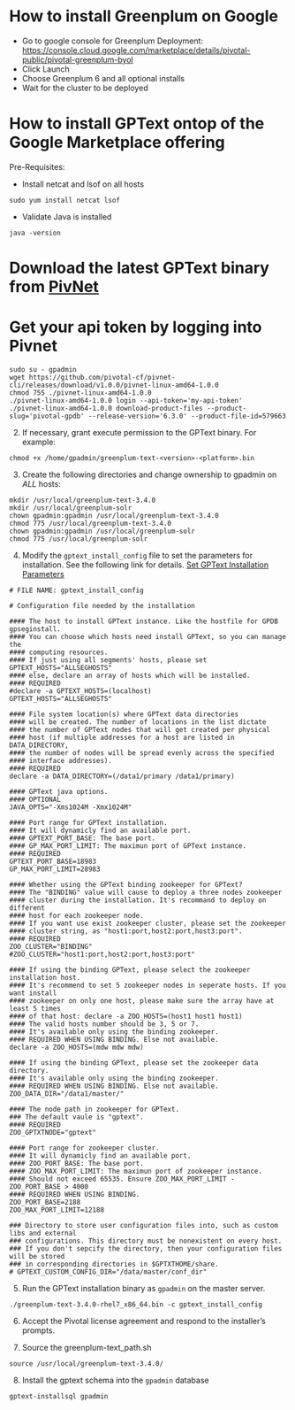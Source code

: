 # How to install Greenplum on Google
- Go to google console for Greenplum Deployment: https://console.cloud.google.com/marketplace/details/pivotal-public/pivotal-greenplum-byol
- Click Launch
- Choose Greenplum 6 and all optional installs
- Wait for the cluster to be deployed

# How to install GPText ontop of the Google Marketplace offering
Pre-Requisites:

- Install netcat and lsof on all hosts
```
sudo yum install netcat lsof
```
- Validate Java is installed
```
java -version
```

# Download the latest GPText binary from [PivNet](https://network.pivotal.io/)
# Get your api token by logging into Pivnet
```
sudo su - gpadmin
wget https://github.com/pivotal-cf/pivnet-cli/releases/download/v1.0.0/pivnet-linux-amd64-1.0.0
chmod 755 ./pivnet-linux-amd64-1.0.0
./pivnet-linux-amd64-1.0.0 login --api-token='my-api-token' 
./pivnet-linux-amd64-1.0.0 download-product-files --product-slug='pivotal-gpdb' --release-version='6.3.0' --product-file-id=579663
```

2. If necessary, grant execute permission to the GPText binary. For example:
```
chmod +x /home/gpadmin/greenplum-text-<version>-<platform>.bin
```

3. Create the following directories and change ownership to gpadmin on *ALL* hosts:

```
mkdir /usr/local/greenplum-text-3.4.0
mkdir /usr/local/greenplum-solr
chown gpadmin:gpadmin /usr/local/greenplum-text-3.4.0
chmod 775 /usr/local/greenplum-text-3.4.0
chown gpadmin:gpadmin /usr/local/greenplum-solr
chmod 775 /usr/local/greenplum-solr
```

4. Modify the `gptext_install_config` file to set the parameters for installation. See the following link for details. [Set GPText Installation Parameters](http://gptext.docs.pivotal.io/340/topics/installing.html#topic1__edit_config)

```
# FILE NAME: gptext_install_config

# Configuration file needed by the installation

#### The host to install GPText instance. Like the hostfile for GPDB gpseginstall.
#### You can choose which hosts need install GPText, so you can manage the
#### computing resources.
#### If just using all segments' hosts, please set GPTEXT_HOSTS="ALLSEGHOSTS"
#### else, declare an array of hosts which will be installed.
#### REQUIRED
#declare -a GPTEXT_HOSTS=(localhost)
GPTEXT_HOSTS="ALLSEGHOSTS"

#### File system location(s) where GPText data directories
#### will be created. The number of locations in the list dictate
#### the number of GPText nodes that will get created per physical
#### host (if multiple addresses for a host are listed in DATA_DIRECTORY,
#### the number of nodes will be spread evenly across the specified
#### interface addresses).
#### REQUIRED
declare -a DATA_DIRECTORY=(/data1/primary /data1/primary)

#### GPText java options.
#### OPTIONAL
JAVA_OPTS="-Xms1024M -Xmx1024M"

#### Port range for GPText installation.
#### It will dynamicly find an available port.
#### GPTEXT_PORT_BASE: The base port.
#### GP_MAX_PORT_LIMIT: The maximun port of GPText instance.
#### REQUIRED
GPTEXT_PORT_BASE=18983
GP_MAX_PORT_LIMIT=28983

#### Whether using the GPText binding zookeeper for GPText?
#### The "BINDING" value will cause to deploy a three nodes zookeeper
#### cluster during the installation. It's recommand to deploy on different
#### host for each zookeeper node.
#### If you want use exist zookeeper cluster, please set the zookeeper
#### cluster string, as "host1:port,host2:port,host3:port".
#### REQUIRED
ZOO_CLUSTER="BINDING"
#ZOO_CLUSTER="host1:port,host2:port,host3:port"

#### If using the binding GPText, please select the zookeeper installation host.
#### It's recommend to set 5 zookeeper nodes in seperate hosts. If you want install
#### zookeeper on only one host, please make sure the array have at least 5 times
#### of that host: declare -a ZOO_HOSTS=(host1 host1 host1)
#### The valid hosts number should be 3, 5 or 7.
#### It's available only using the binding zookeeper.
#### REQUIRED WHEN USING BINDING. Else not available.
declare -a ZOO_HOSTS=(mdw mdw mdw)

#### If using the binding GPText, please set the zookeeper data directory.
#### It's available only using the binding zookeeper.
#### REQUIRED WHEN USING BINDING. Else not available.
ZOO_DATA_DIR="/data1/master/"

#### The node path in zookeeper for GPText.
### The default vaule is "gptext".
#### REQUIRED
ZOO_GPTXTNODE="gptext"

#### Port range for zookeeper cluster.
#### It will dynamicly find an available port.
#### ZOO_PORT_BASE: The base port.
#### ZOO_MAX_PORT_LIMIT: The maximun port of zookeeper instance.
#### Should not exceed 65535. Ensure ZOO_MAX_PORT_LIMIT - ZOO_PORT_BASE > 4000
#### REQUIRED WHEN USING BINDING.
ZOO_PORT_BASE=2188
ZOO_MAX_PORT_LIMIT=12188

### Directory to store user configuration files into, such as custom libs and external
### configurations. This directory must be nonexistent on every host.
### If you don't sepcify the directory, then your configuration files will be stored
### in corresponding directories in $GPTXTHOME/share.
# GPTEXT_CUSTOM_CONFIG_DIR="/data/master/conf_dir"
```

5. Run the GPText installation binary as `gpadmin` on the master server.
```
./greenplum-text-3.4.0-rhel7_x86_64.bin -c gptext_install_config
```

6. Accept the Pivotal license agreement and respond to the installer’s prompts.

7. Source the greenplum-text_path.sh
```
source /usr/local/greenplum-text-3.4.0/
```

8. Install the gptext schema into the `gpadmin` database
```
gptext-installsql gpadmin
```
